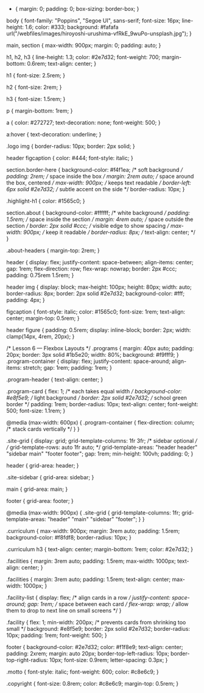 * {
  margin: 0;
  padding: 0;
  box-sizing: border-box;
}

body {
  font-family: "Poppins", "Segoe UI", sans-serif;
  font-size: 16px;
  line-height: 1.6;
  color: #333;
  background: #fafafa
    url("/webfiles/images/hiroyoshi-urushima-vfRkE_9wuPo-unsplash.jpg");
}

main,
section {
  max-width: 900px;
  margin: 0;
  padding: auto;
}

h1,
h2,
h3 {
  line-height: 1.3;
  color: #2e7d32;
  font-weight: 700;
  margin-bottom: 0.6rem;
  text-align: center;
}

h1 {
  font-size: 2.5rem;
}

h2 {
  font-size: 2rem;
}

h3 {
  font-size: 1.5rem;
}

p {
  margin-bottom: 1rem;
}

a {
  color: #272727;
  text-decoration: none;
  font-weight: 500;
}

a:hover {
  text-decoration: underline;
}

.logo img {
  border-radius: 10px;
  border: 2px solid;
}

header figcaption {
  color: #444;
  font-style: italic;
}

section.border-here {
  background-color: #f4f1ea;
  /* soft background */
  padding: 2rem;
  /* space inside the box */
  margin: 2rem auto;
  /* space around the box, centered */
  max-width: 900px;
  /* keeps text readable */
  border-left: 6px solid #2e7d32;
  /* subtle accent on the side */
  border-radius: 10px;
}

.highlight-h1 {
  color: #1565c0;
}

section.about {
  background-color: #ffffff;
  /* white background */
  padding: 1.5rem;
  /* space inside the section */
  margin: 4rem auto;
  /* space outside the section */
  border: 2px solid #ccc;
  /* visible edge to show spacing */
  max-width: 900px;
  /* keep it readable */
  border-radius: 8px;
  /* text-align: center; */
}

.about-headers {
  margin-top: 2rem;
}

header {
  display: flex;
  justify-content: space-between;
  align-items: center;
  gap: 1rem;
  flex-direction: row;
  flex-wrap: nowrap;
  border: 2px #ccc;
  padding: 0.75rem 1.5rem;
}

header img {
  display: block;
  max-height: 100px;
  height: 80px;
  width: auto;
  border-radius: 8px;
  border: 2px solid #2e7d32;
  background-color: #fff;
  padding: 4px;
}

figcaption {
  font-style: italic;
  color: #1565c0;
  font-size: 1rem;
  text-align: center;
  margin-top: 0.5rem;
}

header figure {
  padding: 0.5rem;
  display: inline-block;
  border: 2px;
  width: clamp(14px, 4rem, 20px);
}

/* Lesson 6 — Flexbox Layouts */
.programs {
  margin: 40px auto;
  padding: 20px;
  border: 3px solid #1b5e20;
  width: 80%;
  background: #f9fff9;
}
.program-container {
  display: flex;
  justify-content: space-around;
  align-items: stretch;
  gap: 1rem;
  padding: 1rem;
}

.program-header {
  text-align: center;
}

.program-card {
  flex: 1;
  /* each takes equal width */
  background-color: #e8f5e9;
  /* light background */
  border: 2px solid #2e7d32;
  /* school green border */
  padding: 1rem;
  border-radius: 10px;
  text-align: center;
  font-weight: 500;
  font-size: 1.1rem;
}

@media (max-width: 600px) {
  .program-container {
    flex-direction: column;
    /* stack cards vertically */
  }
}

.site-grid {
  display: grid;
  grid-template-columns: 1fr 3fr;
  /* sidebar optional */
  /* grid-template-rows: auto 1fr auto; */
  grid-template-areas:
    "header header"
    "sidebar main"
    "footer footer";
  gap: 1rem;
  min-height: 100vh;
  padding: 0;
}

header {
  grid-area: header;
}

.site-sidebar {
  grid-area: sidebar;
}

main {
  grid-area: main;
}

footer {
  grid-area: footer;
}

@media (max-width: 900px) {
  .site-grid {
    grid-template-columns: 1fr;
    grid-template-areas:
      "header"
      "main"
      "sidebar"
      "footer";
  }
}

.curriculum {
  max-width: 900px;
  margin: 3rem auto;
  padding: 1.5rem;
  background-color: #f8fdf8;
  border-radius: 10px;
}

.curriculum h3 {
  text-align: center;
  margin-bottom: 1rem;
  color: #2e7d32;
}

.facilities {
  margin: 3rem auto;
  padding: 1.5rem;
  max-width: 1000px;
  text-align: center;
}

.facilities {
  margin: 3rem auto;
  padding: 1.5rem;
  text-align: center;
  max-width: 1000px;
}

.facility-list {
  display: flex;
  /* align cards in a row */
  justify-content: space-around;
  gap: 1rem;
  /* space between each card */
  flex-wrap: wrap;
  /* allow them to drop to next line on small screens */
}

.facility {
  flex: 1;
  min-width: 200px;
  /* prevents cards from shrinking too small */
  background: #e8f5e9;
  border: 2px solid #2e7d32;
  border-radius: 10px;
  padding: 1rem;
  font-weight: 500;
}

footer {
  background-color: #2e7d32;
  color: #f1f8e9;
  text-align: center;
  padding: 2xrem;
  margin: auto 20px;
  border-top-left-radius: 10px;
  border-top-right-radius: 10px;
  font-size: 0.9rem;
  letter-spacing: 0.3px;
}

.motto {
  font-style: italic;
  font-weight: 600;
  color: #c8e6c9;
}

.copyright {
  font-size: 0.8rem;
  color: #c8e6c9;
  margin-top: 0.5rem;
}
